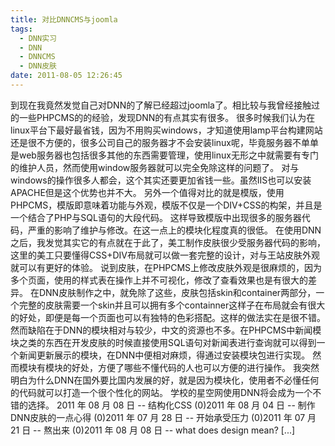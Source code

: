 ```yaml
---
title: 对比DNNCMS与joomla
tags:
  - DNN实习
  - DNN
  - DNNCMS
  - DNN皮肤
date: 2011-08-05 12:26:45
---
```


到现在我竟然发觉自己对DNN的了解已经超过joomla了。相比较与我曾经接触过的一些PHPCMS的的经验，发现DNN的有点其实有很多。 很多时候我们认为在linux平台下最好最省钱，因为不用购买windows，才知道使用lamp平台构建网站还是很不方便的，很多公司自己的服务器才不会安装linux呢，毕竟服务器不单单是web服务器也包括很多其他的东西需要管理，使用linux无形之中就需要有专门的维护人员，然而使用window服务器就可以完全免除这样的问题了。 对与windows的操作很多人都会，这个其实还要更加省钱一些。虽然IIS也可以安装APACHE但是这个优势也并不大。 另外一个值得对比的就是模版，使用PHPCMS，模版即意味着功能与外观，模版不仅是一个DIV+CSS的构架，并且是一个结合了PHP与SQL语句的大段代码。 这样导致模版中出现很多的服务器代码，严重的影响了维护与修改。在这一点上的模块化程度真的很低。 在使用DNN之后，我发觉其实它的有点就在于此了，美工制作皮肤很少受服务器代码的影响，这里的美工只要懂得CSS+DIV布局就可以做一套完整的设计，对与王站皮肤外观就可以有更好的体验。 说到皮肤，在PHPCMS上修改皮肤外观是很麻烦的，因为多个页面，使用的样式表在操作上并不可视化，修改了查看效果也是有很大的差异。 在DNN皮肤制作之中，就免除了这些，皮肤包括skin和container两部分，一个完整的皮肤需要一个skin并且可以拥有多个containner这样子在布局就会有很大的好处，即便是每一个页面也可以有独特的色彩搭配。这样的做法实在是很不错。 然而缺陷在于DNN的模块相对与较少，中文的资源也不多。在PHPCMS中新闻模块之类的东西在开发皮肤的时候直接使用SQL语句对新闻表进行查询就可以得到一个新闻更新展示的模块，在DNN中便相对麻烦，得通过安装模块包进行实现。 然而模块有模块的好处，方便了哪些不懂代码的人也可以方便的进行操作。 我突然明白为什么DNN在国外要比国内发展的好，就是因为模块化，使用者不必懂任何的代码就可以打造一个很个性化的网站。 学校的星空网使用DNN将会成为一个不错的选择。 2011 年 08 月 08 日 -- 结构化CSS (0)2011 年 08 月 04 日 -- 制作DNN皮肤的一点心得 (0)2011 年 07 月 28 日 -- 开始承受压力 (0)2011 年 07 月 21 日 -- 熬出来 (0)2011 年 08 月 08 日 -- what does design mean? [...]